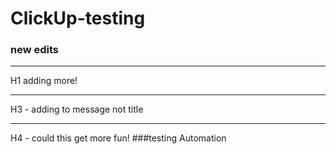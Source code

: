 # ClickUp-testing

### new edits

-----
H1 adding more!

-----
H3 - adding to message not title

---------

H4 - could this get more fun! ###testing Automation

